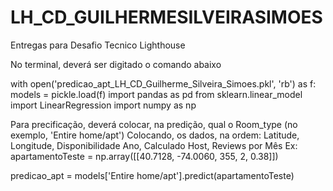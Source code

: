 # LH_CD_GUILHERMESILVEIRASIMOES
Entregas para Desafio Tecnico Lighthouse

No terminal, deverá ser digitado o comando abaixo

with open('predicao_apt_LH_CD_Guilherme_Silveira_Simoes.pkl', 'rb') as f:
    models = pickle.load(f)
import pandas as pd
from sklearn.linear_model import LinearRegression
import numpy as np


Para precificação, deverá colocar, na predição, qual o Room_type (no exemplo, 'Entire home/apt')
Colocando, os dados, na ordem: Latitude, Longitude, Disponibilidade Ano, Calculado Host, Reviews por Mês
Ex:
apartamentoTeste = np.array([[40.7128, -74.0060, 355, 2, 0.38]])

predicao_apt = models['Entire home/apt'].predict(apartamentoTeste)
